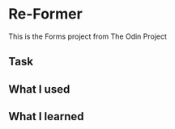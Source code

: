 # Re-Former
This is the Forms project from The Odin Project

## Task

## What I used

## What I learned
